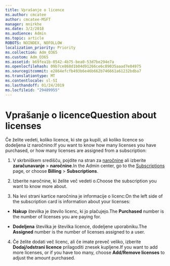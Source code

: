 ```yaml
---
title: Vprašanje o licence
ms.author: cmcatee
author: cmcatee-MSFT
manager: mnirkhe
ms.date: 3/2/2018
ms.audience: Admin
ms.topic: article
ROBOTS: NOINDEX, NOFOLLOW
localization_priority: Priority
ms.collection: Adm_O365
ms.custom: Adm_O365
ms.assetid: b69fea1b-0542-4b75-bea0-53d7be294e7a
ms.openlocfilehash: 09b7ce868d1b04d91266ce6c89035aaad7e84975
ms.sourcegitcommit: e2864efcfb493b6e46b662b746661a61232bdba7
ms.translationtype: MT
ms.contentlocale: sl-SI
ms.lasthandoff: 01/24/2019
ms.locfileid: "29489955"
---
```

# <a name="question-about-licenses"></a><span data-ttu-id="db6c3-102">Vprašanje o licence</span><span class="sxs-lookup"><span data-stu-id="db6c3-102">Question about licenses</span></span>

<span data-ttu-id="db6c3-103">Če želite vedeti, koliko licence, ki ste ga kupili, ali koliko licence so dodeljena iz naročnino:</span><span class="sxs-lookup"><span data-stu-id="db6c3-103">If you want to know how many licenses you have purchased, or how many licenses are assigned from a subscription:</span></span>
  
1. <span data-ttu-id="db6c3-104">V skrbniškem središču, pojdite na stran za [naročnine](https://go.microsoft.com/fwlink/p/?linkid=842054) ali izberite **zaračunavanje** \> **naročnine**.</span><span class="sxs-lookup"><span data-stu-id="db6c3-104">In the Admin center, go to the [Subscriptions](https://go.microsoft.com/fwlink/p/?linkid=842054) page, or choose **Billing** \> **Subscriptions**.</span></span>
    
2. <span data-ttu-id="db6c3-105">Izberite naročnine, ki želite več vedeti o.</span><span class="sxs-lookup"><span data-stu-id="db6c3-105">Choose the subscription you want to know more about.</span></span>
    
3. <span data-ttu-id="db6c3-106">Na levi strani kartice naročnina je informacije o licenc:</span><span class="sxs-lookup"><span data-stu-id="db6c3-106">On the left side of the subscription card is information about your licenses:</span></span>
    
  - <span data-ttu-id="db6c3-107">**Nakup** številka je število licenc, ki jo plačujejo.</span><span class="sxs-lookup"><span data-stu-id="db6c3-107">The **Purchased** number is the number of licenses you are paying for.</span></span> 
    
  - <span data-ttu-id="db6c3-108">**Dodeljena** številka je številka licence, dodeljene uporabniku.</span><span class="sxs-lookup"><span data-stu-id="db6c3-108">The **Assigned** number is the number of licenses assigned to a user.</span></span> 
    
4. <span data-ttu-id="db6c3-109">Če želite dodati več licenc, ali če imate preveč veliko, izberite **Dodaj/odstrani licence** prilagoditi znesek kupljene.</span><span class="sxs-lookup"><span data-stu-id="db6c3-109">If you want to add more licenses, or if you have too many, choose **Add/Remove licenses** to adjust the amount purchased.</span></span> 
    

